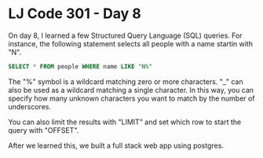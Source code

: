 # LJ Code 301 - Day 8

On day 8, I learned a few Structured Query Language (SQL) queries. For instance, the following statement selects all people with a name startin with "N".

```sql
SELECT * FROM people WHERE name LIKE "N%"
```

The "%" symbol is a wildcard matching zero or more characters. "_" can also be used as a wildcard matching a single character. In this way, you can specify how many unknown characters you want to match by the number of underscores.

You can also limit the results with "LIMIT" and set which row to start the query with "OFFSET".

After we learned this, we built a full stack web app using postgres.